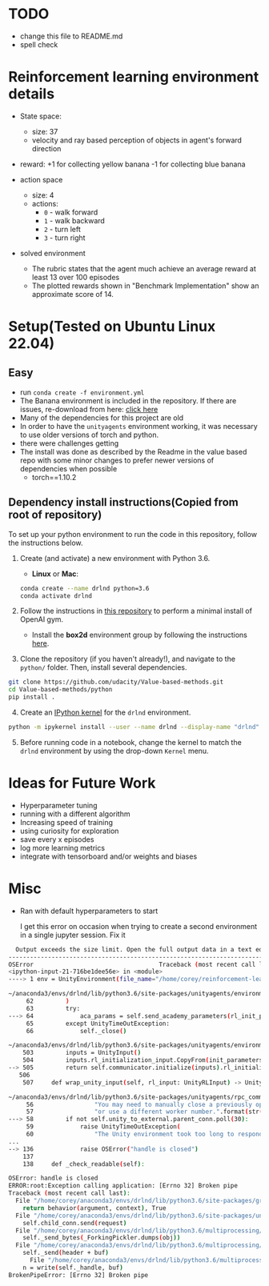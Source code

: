 # TODO
* change this file to README.md
* spell check


# Reinforcement learning environment details
* State space: 
    * size: 37
    * velocity and ray based perception of objects in agent's forward direction 
* reward: +1 for collecting yellow banana
              -1 for collecting blue banana
* action space
    * size: 4
    * actions:
        - `0` - walk forward 
        - `1` - walk backward
        - `2` - turn left
        - `3` - turn right

* solved environment
    * The rubric states that the agent much achieve an average reward at least 13 over 100 episodes
    * The plotted rewards shown in "Benchmark Implementation" show an approximate score of 14.


# Setup(Tested on Ubuntu Linux 22.04)
## Easy
* run `conda create -f environment.yml`
* The Banana environment is included in the repository.  If there are issues, re-download from here: [click here](https://s3-us-west-1.amazonaws.com/udacity-drlnd/P1/Banana/Banana_Linux.zip)
* Many of the dependencies for this project are old
* In order to have the `unityagents` environment working, it was necessary to use older versions of torch and python.  
* there were challenges getting    
* The install was done as described by the Readme in the value based repo with some minor changes to prefer newer versions of dependencies when possible
  * torch==1.10.2

## Dependency install instructions(Copied from root of repository)

To set up your python environment to run the code in this repository, follow the instructions below.

1. Create (and activate) a new environment with Python 3.6.

	- __Linux__ or __Mac__: 
	```bash
	conda create --name drlnd python=3.6
	conda activate drlnd
	```
	
2. Follow the instructions in [this repository](https://github.com/openai/gym) to perform a minimal install of OpenAI gym.  
	- Install the **box2d** environment group by following the instructions [here](https://github.com/openai/gym#box2d).
	
3. Clone the repository (if you haven't already!), and navigate to the `python/` folder.  Then, install several dependencies.
```bash
git clone https://github.com/udacity/Value-based-methods.git
cd Value-based-methods/python
pip install .
```

4. Create an [IPython kernel](http://ipython.readthedocs.io/en/stable/install/kernel_install.html) for the `drlnd` environment.  
```bash
python -m ipykernel install --user --name drlnd --display-name "drlnd"
```

5. Before running code in a notebook, change the kernel to match the `drlnd` environment by using the drop-down `Kernel` menu. 




# Ideas for Future Work
  * Hyperparameter tuning
  * running with a different algorithm
  * Increasing speed of training
  * using curiosity for exploration
  * save every x episodes
  * log more learning metrics
  * integrate with tensorboard and/or weights and biases


# Misc 
* Ran with default hyperparameters to start

  I get this error on occasion when trying to create a second environment in a single jupyter session.  Fix it

```bash
  Output exceeds the size limit. Open the full output data in a text editor
---------------------------------------------------------------------------
OSError                                   Traceback (most recent call last)
<ipython-input-21-716be1dee56e> in <module>
----> 1 env = UnityEnvironment(file_name="/home/corey/reinforcement-learning/udacity/Value-based-methods/p1_navigation/Banana_Linux/Banana.x86_64")

~/anaconda3/envs/drlnd/lib/python3.6/site-packages/unityagents/environment.py in __init__(self, file_name, worker_id, base_port, curriculum, seed, docker_training, no_graphics)
     62         )
     63         try:
---> 64             aca_params = self.send_academy_parameters(rl_init_parameters_in)
     65         except UnityTimeOutException:
     66             self._close()

~/anaconda3/envs/drlnd/lib/python3.6/site-packages/unityagents/environment.py in send_academy_parameters(self, init_parameters)
    503         inputs = UnityInput()
    504         inputs.rl_initialization_input.CopyFrom(init_parameters)
--> 505         return self.communicator.initialize(inputs).rl_initialization_output
   506 
    507     def wrap_unity_input(self, rl_input: UnityRLInput) -> UnityOutput:

~/anaconda3/envs/drlnd/lib/python3.6/site-packages/unityagents/rpc_communicator.py in initialize(self, inputs)
     56                 "You may need to manually close a previously opened environment "
     57                 "or use a different worker number.".format(str(self.worker_id)))
---> 58         if not self.unity_to_external.parent_conn.poll(30):
     59             raise UnityTimeOutException(
     60                 "The Unity environment took too long to respond. Make sure that :\n"
...
--> 136             raise OSError("handle is closed")
    137 
    138     def _check_readable(self):

OSError: handle is closed
ERROR:root:Exception calling application: [Errno 32] Broken pipe
Traceback (most recent call last):
  File "/home/corey/anaconda3/envs/drlnd/lib/python3.6/site-packages/grpc/_server.py", line 385, in _call_behavior
    return behavior(argument, context), True
  File "/home/corey/anaconda3/envs/drlnd/lib/python3.6/site-packages/unityagents/rpc_communicator.py", line 25, in Exchange
    self.child_conn.send(request)
  File "/home/corey/anaconda3/envs/drlnd/lib/python3.6/multiprocessing/connection.py", line 206, in send
    self._send_bytes(_ForkingPickler.dumps(obj))
  File "/home/corey/anaconda3/envs/drlnd/lib/python3.6/multiprocessing/connection.py", line 404, in _send_bytes
    self._send(header + buf)
      File "/home/corey/anaconda3/envs/drlnd/lib/python3.6/multiprocessing/connection.py", line 368, in _send
    n = write(self._handle, buf)
BrokenPipeError: [Errno 32] Broken pipe
```